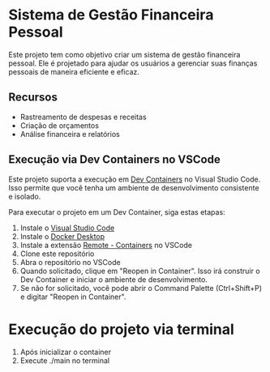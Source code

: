 # Sistema de Gestão Financeira Pessoal

Este projeto tem como objetivo criar um sistema de gestão financeira pessoal. Ele é projetado para ajudar os usuários a gerenciar suas finanças pessoais de maneira eficiente e eficaz.

## Recursos

- Rastreamento de despesas e receitas
- Criação de orçamentos
- Análise financeira e relatórios

## Execução via Dev Containers no VSCode

Este projeto suporta a execução em [Dev Containers](https://code.visualstudio.com/docs/remote/containers) no Visual Studio Code. Isso permite que você tenha um ambiente de desenvolvimento consistente e isolado.

Para executar o projeto em um Dev Container, siga estas etapas:

1. Instale o [Visual Studio Code](https://code.visualstudio.com/download)
2. Instale o [Docker Desktop](https://www.docker.com/products/docker-desktop)
3. Instale a extensão [Remote - Containers](https://marketplace.visualstudio.com/items?itemName=ms-vscode-remote.remote-containers) no VSCode
4. Clone este repositório
5. Abra o repositório no VSCode
6. Quando solicitado, clique em "Reopen in Container". Isso irá construir o Dev Container e iniciar o ambiente de desenvolvimento.
7. Se não for solicitado, você pode abrir o Command Palette (Ctrl+Shift+P) e digitar "Reopen in Container".

# Execução do projeto via terminal

1. Após inicializar o container
2. Execute ./main no terminal
